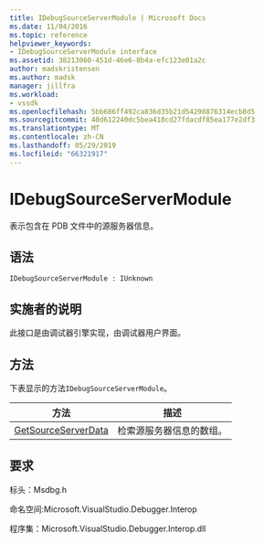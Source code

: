 ```yaml
---
title: IDebugSourceServerModule | Microsoft Docs
ms.date: 11/04/2016
ms.topic: reference
helpviewer_keywords:
- IDebugSourceServerModule interface
ms.assetid: 38213060-451d-46e6-8b4a-efc123e01a2c
author: madskristensen
ms.author: madsk
manager: jillfra
ms.workload:
- vssdk
ms.openlocfilehash: 5bb686ff492ca836d35b21d54298876314ecb8d5
ms.sourcegitcommit: 40d612240dc5bea418cd27fdacdf85ea177e2df3
ms.translationtype: MT
ms.contentlocale: zh-CN
ms.lasthandoff: 05/29/2019
ms.locfileid: "66321917"
---
```

# <a name="idebugsourceservermodule"></a>IDebugSourceServerModule
表示包含在 PDB 文件中的源服务器信息。

## <a name="syntax"></a>语法

```
IDebugSourceServerModule : IUnknown
```

## <a name="notes-for-implementers"></a>实施者的说明
 此接口是由调试器引擎实现，由调试器用户界面。

## <a name="methods"></a>方法
 下表显示的方法`IDebugSourceServerModule`。

|方法|描述|
|------------|-----------------|
|[GetSourceServerData](../../../extensibility/debugger/reference/idebugsourceservermodule-getsourceserverdata.md)|检索源服务器信息的数组。|

## <a name="requirements"></a>要求
 标头：Msdbg.h

 命名空间:Microsoft.VisualStudio.Debugger.Interop

 程序集：Microsoft.VisualStudio.Debugger.Interop.dll